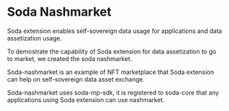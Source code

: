 # Soda Nashmarket

Soda extension enables self-sovereign data usage for applications and data assetization usage.

To demostrate the capability of Soda extension for data assetization to go to market, we created the soda nashmarket.

Soda-nashmarket is an example of NFT marketplace that Soda extension can help on self-sovereign data asset exchange.

Soda-nashmarket uses soda-mp-sdk, it is registered to soda-core that any applications using Soda extension can use nashmarket.
